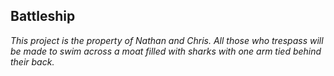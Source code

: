 ## Battleship

*This project is the property of Nathan and Chris. All those who trespass will be made to swim across a moat filled with sharks with one arm tied behind their back.*
